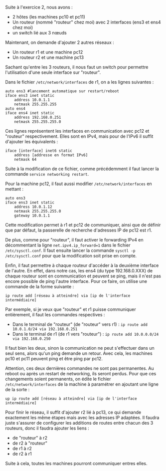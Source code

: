 Suite à l'exercice 2, nous avons :
- 2 hôtes (les machines pc10 et pc11)
- Un routeur (nommé "routeur" chez moi) avec 2 interfaces (ens3 et ens4 chez moi)
- un switch lié aux 3 nœuds

Maintenant, on demande d'ajouter 2 autres réseaux :
- Un routeur r1 et une machine pc12
- Un routeur r2 et une machine pc13

Sachant qu'entre les 3 routeurs, il nous faut un switch pour permettre l'utilisation d'une seule interface sur "routeur".

Dans le fichier `/etc/network/interfaces` de r1, on a les lignes suivantes :

```
auto ens3 #lancement automatique sur restart/reboot
iface ens3 inet static
	address 10.0.1.1
	netmask 255.255.255
auto ens4
iface ens4 inet static
	address 192.168.0.251
	netmask 255.255.255.0
```

Ces lignes représentent les interfaces en communication avec pc12 et "routeur" respectivement. Elles sont en IPv4, mais pour de l'IPv6 il suffit d'ajouter les équivalents :
```
iface [interface] inet6 static
	address [addresse en format IPv6]
	netmask 64
```

Suite à la modification de ce fichier, comme précédemment il faut lancer la commande `service networking restart`.

Pour la machine pc12, il faut aussi modifier `/etc/network/interfaces` en mettant :
```
auto ens3
iface ens3 inet static
	address 10.0.1.12
	netmask 255.255.255.0
	gateway 10.0.1.1
```

Cette modification permet à r1 et pc12 de communiquer, ainsi que de définir que par défaut, la passerelle de recherche d'adresses IP de pc12 est r1.

De plus, comme pour "routeur", il faut activer le forwarding IPv4 en décommentant la ligne `net.ipv4.ip_forward=1` dans le fichier `/etc/sysctl.conf`. Il faut ensuite lancer la commande `sysctl -p /etc/sysctl.conf` pour que la modification soit prise en compte.

Enfin, il faut permettre à chaque routeur d'accéder à la deuxième interface de l'autre. En effet, dans notre cas, les ens4 (du type 192.168.0.XXX) de chaque routeur sont en communication et peuvent se ping, mais il n'est pas encore possible de ping l'autre interface.
Pour ce faire, on utilise une commande de la forme suivante :

`ip route add [réseau à atteindre] via [ip de l'interface intermédiaire]`

Par exemple, si je veux que "routeur" et r1 puisse communiquer entièrement, il faut les commandes respectives :
- Dans le terminal de "routeur" (de "routeur" vers r1) : `ip route add 10.0.1.0/24 via 192.168.0.251`
- Dans le terminal de r1 (de r1 vers "routeur") : `ip route add 10.0.0.0/24 via 192.168.0.250`

Il faut bien les deux, sinon la communication ne peut s'effectuer dans un seul sens, alors qu'un ping demande un retour. Avec cela, les machines pc10 et pc11 peuvent ping et être ping par pc12.

Attention, ces deux dernières commandes ne sont pas permanentes. Au reboot ou après un restart de networking, ils seront perdus. Pour que ces changements soient permanents, on édite le fichier `/etc/network/interfaces` de la machine à paramétrer en ajoutant une ligne de la sorte :

`up ip route add [réseau à atteindre] via [ip de l'interface intermédiaire]`

Pour finir le réseau, il suffit d'ajouter r2 lié à pc13, ce qui demande exactement les même étapes mais avec les adresses IP adaptées. Il faudra juste s'assurer de configurer les additions de routes entre chacun des 3 routeurs, donc il faudra ajouter les liens :
- de "routeur" à r2
- de r2 à "routeur"
- de r1 à r2
- de r2 à r1

Suite à cela, toutes les machines pourront communiquer entres elles.